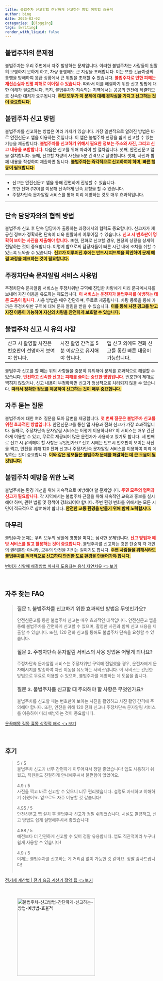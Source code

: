```yaml
---
title: 불법주차 신고방법 간단하게 신고하는 방법 예방법 효율적
author: bing
date: 2025-02-02
categories: [Blogging]
tags: [writing]
render_with_liquid: false
---
```



<h2 id='불법주차의 문제점'>불법주차의 문제점</h2>

<p>불법주차는 우리 주변에서 자주 발생하는 문제입니다. 이러한 불법주차는 사람들이 원활히 보행하지 못하게 하고, 차량 통행에도 큰 지장을 초래합니다. 이는 또한 긴급차량의 통행을 방해하여 응급 상황에서 큰 위험을 초래할 수 있습니다. <b><span style="color: #ee2323;">불법주차로 인한 피해는 재산손실과 인명 피해로 이어질 수 있습니다.</span></b> 따라서 이를 해결하기 위한 신고 방법에 대한 이해가 필요합니다. 특히, 불법주차가 지속되는 지역에서는 공공의 안전에 직결되므로 신속한 대처가 요구됩니다. <b><span style="background-color: #ffe066;">주민 모두가 이 문제에 대해 경각심을 가지고 신고하는 것이 중요합니다.</span></b></p>

<h2 id='불법주차 신고 방법'>불법주차 신고 방법</h2>

<p>불법주차를 신고하는 방법은 여러 가지가 있습니다. 가장 일반적으로 알려진 방법은 바로 안전신문고 앱을 이용하는 것입니다. 이 앱은 불법주차 현장을 쉽게 신고할 수 있는 기능을 제공합니다. <b><span style="color: #ee2323;">불법주차를 신고하기 위해서 필요한 정보는 주소와 사진, 그리고 신고 내용을 포함합니다.</span></b> 다음은 신고를 위해 따라야 할 절차입니다. 첫째, 안전신문고 앱을 설치합니다. 둘째, 신고할 차량의 사진을 5분 간격으로 촬영합니다. 셋째, 사진과 함께 내용을 작성하여 제출하면 됩니다. <b><span style="background-color: #ffe066;">불법주차는 즉각적으로 신고하여야 하며, 빠른 행동이 필요합니다.</span></b></p>

<hr />

<ul>
    <li>신고는 안전신문고 앱을 통해 간편하게 진행할 수 있습니다.</li>
    <li>또한 전화 (120)를 이용해 신속하게 단속 요청을 할 수 있습니다.</li>
    <li>주정차단속 문자알림 서비스를 통해 미리 예방하는 것도 매우 효과적입니다.</li>
</ul>

<hr />

<h2 id='단속 담당자와의 협력 방법'>단속 담당자와의 협력 방법</h2>

<p>불법주차 신고 후 단속 담당자가 출동하는 과정에서의 협력도 중요합니다. 신고자가 제공한 정보가 정확하면 단속이 더욱 원활하게 이루어질 수 있습니다. <b><span style="color: #ee2323;">신고 시 번호판이 명확히 보이는 사진을 제출해야 합니다.</span></b> 또한, 전화로 신고할 경우, 현장의 상황을 상세히 전달하는 것이 중요합니다. 이렇게 함으로써 담당자들이 빠른 시간 내에 조치를 취할 수 있도록 도와줄 수 있습니다. <b><span style="background-color: #ffe066;">신고가 이루어진 후에는 반드시 피드백을 확인하여 문제 해결 과정을 체크하는 것이 필요합니다.</span></b></p>

<h2 id='주정차단속 문자알림 서비스 사용법'>주정차단속 문자알림 서비스 사용법</h2>

<p>주정차단속 문자알림 서비스는 주정차위반 구역에 진입한 차량에게 미리 문자메시지를 보내어 자진 이동을 유도하는 제도입니다. <b><span style="color: #ee2323;">이 서비스는 운전자가 불법주차를 예방하는 데 큰 도움이 됩니다.</span></b> 사용 방법은 매우 간단하며, 무료로 제공됩니다. 차량 등록을 통해 가까운 주정차위반 구역에 대해 문자 알림을 받을 수 있습니다. <b><span style="background-color: #ffe066;">이를 통해 사전 경고를 받고 자진 이동이 가능하여 자신의 차량을 안전하게 보호할 수 있습니다.</span></b></p>

<h2 id='불법주차 신고 시 유의 사항'>불법주차 신고 시 유의 사항</h2>

<table>
    <tr>
        <td>신고 시 촬영할 사진은 번호판이 선명하게 보여야 합니다.</td>
        <td>사진 촬영 간격을 5분 이상으로 유지해야 합니다.</td>
        <td>앱 신고 외에도 전화 신고를 통한 빠른 대응이 가능합니다.</td>
    </tr>
</table>

<p>불법주차 신고를 할 때는 위의 사항들을 충분히 유의해야 문제를 효과적으로 해결할 수 있습니다. <b><span style="color: #ee2323;">안전하고 신속한 신고는 피해를 줄이는 중요한 방법입니다.</span></b> 번호판이 제대로 찍히지 않았거나, 신고 내용이 부정확하면 신고가 정상적으로 처리되지 않을 수 있습니다. <b><span style="background-color: #ffe066;">따라서 정확한 정보를 제공하여 신고하는 것이 매우 중요합니다.</span></b></p>

<h2 id='Q&A'>자주 묻는 질문</h2>

<p>불법주차에 대한 여러 질문을 모아 답변을 제공합니다. <b><span style="color: #ee2323;">첫 번째 질문은 불법주차 신고를 위한 효과적인 방법입니다.</span></b> 안전신문고를 통한 앱 사용과 전화 신고가 가장 효과적입니다. 둘째로, 주정차단속 문자알림 서비스는 어떻게 이용하나요? 이 서비스는 매우 간단하게 이용할 수 있고, 무료로 제공되어 많은 운전자가 사용하고 있기도 합니다. 세 번째로 신고 시 유의해야 할 사항은 무엇인가요? 신고 시에는 반드시 번호판이 보이는 사진을 찍고, 안전을 위해 120 전화 신고나 주정차단속 문자알림 서비스를 이용하여 미리 예방하는 것이 중요합니다. <b><span style="background-color: #ffe066;">이와 같은 정보들은 불법주차 문제를 해결하는 데 큰 도움이 될 것입니다.</span></b></p>

<h2 id='불법주차 예방을 위한 노력'>불법주차 예방을 위한 노력</h2>

<p>불법주차는 환경 개선을 위해 지속적으로 예방해야 할 문제입니다. <b><span style="color: #ee2323;">주민 모두의 협력과 신고가 필요합니다.</span></b> 각 지역에서는 불법주차 근절을 위해 지속적인 교육과 홍보를 실시해야 하며, 관련 법률 및 정책이 강화되어야 합니다. 주변 환경 변화를 위해서는 모든 시민이 적극적으로 참여해야 합니다. <b><span style="background-color: #ffe066;">안전한 교통 환경을 만들기 위해 함께 노력합시다.</span></b></p>

<h2 id='마무리'>마무리</h2>

<p>불법주차 문제는 우리 모두의 생활에 영향을 미치는 심각한 문제입니다. <b><span style="color: #ee2323;">신고 방법과 예방 서비스를 알고 활용하는 것이 중요합니다.</span></b> 불법주차를 신고하는 것은 단순히 각 개인의 권리뿐만 아니라, 모두의 안전을 지키는 길이기도 합니다. <b><span style="background-color: #ffe066;">주변 사람들을 위해서라도 불법주차를 적극적으로 신고하여 안전한 도로 환경을 만들어가야 합니다.</span></b></p>


<p><a class="click-button" title="변비가 심할때 해결방법 마사지 도움되는 음식 자연치유" href="https://blackassets.github.io/posts/%EB%B3%80%EB%B9%84%EA%B0%80-%EC%8B%AC%ED%95%A0%EB%95%8C-%ED%95%B4%EA%B2%B0%EB%B0%A9%EB%B2%95-%EB%A7%88%EC%82%AC%EC%A7%80-%EB%8F%84%EC%9B%80%EB%90%98%EB%8A%94-%EC%9D%8C%EC%8B%9D-%EC%9E%90%EC%97%B0%EC%B9%98%EC%9C%A0/" rel="dofollow">변비가 심할때 해결방법 마사지 도움되는 음식 자연치유 👈 보기</a></p><br>
<h2 id='자주_찾는_FAQ'>자주 찾는 FAQ</h2>
<div itemscope="" itemtype="https://schema.org/FAQPage"> 
<blockquote> 
<div itemscope="" itemprop="mainEntity" itemtype="https://schema.org/Question"> 
<h3 itemprop="name">질문 1. 불법주차를 신고하기 위한 효과적인 방법은 무엇인가요?</h3> 
<div itemscope="" itemprop="acceptedAnswer" itemtype="https://schema.org/Answer"> 
<span itemprop="text"> 
<p>안전신문고를 통한 불법주차 신고는 매우 효과적인 대책입니다. 안전신문고 앱을 통해 불법주차를 간편하게 신고할 수 있으며, 촬영한 사진과 함께 신고 내용을 제출할 수 있습니다. 또한, 120 전화 신고를 통해도 불법주차 단속을 요청할 수 있습니다.</p> 
</span> 
</div> 
</div> 

<div itemscope="" itemprop="mainEntity" itemtype="https://schema.org/Question"> 
<h3 itemprop="name">질문 2. 주정차단속 문자알림 서비스의 사용 방법은 어떻게 되나요?</h3> 
<div itemscope="" itemprop="acceptedAnswer" itemtype="https://schema.org/Answer"> 
<span itemprop="text"> 
<p>주정차단속 문자알림 서비스는 주정차위반 구역에 진입했을 경우, 운전자에게 문자메시지를 발송하여 자진 이동을 유도하는 서비스입니다. 이 서비스는 간단한 방법으로 무료로 이용할 수 있으며, 불법주차를 예방하는 데 도움을 줍니다.</p> 
</span> 
</div> 
</div> 

<div itemscope="" itemprop="mainEntity" itemtype="https://schema.org/Question"> 
<h3 itemprop="name">질문 3. 불법주차를 신고할 때 주의해야 할 사항은 무엇인가요?</h3> 
<div itemscope="" itemprop="acceptedAnswer" itemtype="https://schema.org/Answer"> 
<span itemprop="text"> 
<p>불법주차를 신고할 때는 번호판이 보이는 사진을 촬영하고 사진 촬영 간격에 주의해야 합니다. 또한, 안전을 위해 120 전화 신고나 주정차단속 문자알림 서비스를 이용하여 미리 예방하는 것이 중요합니다.</p> 
</span> 
</div> 
</div> 
</blockquote> 
</div>
<p><a class="click-button" title="옷꿈해몽 길몽 흉몽 상징적 해석" href="https://blackassets.github.io/posts/%EC%98%B7%EA%BF%88%ED%95%B4%EB%AA%BD-%EA%B8%B8%EB%AA%BD-%ED%9D%89%EB%AA%BD-%EC%83%81%EC%A7%95%EC%A0%81-%ED%95%B4%EC%84%9D/" rel="dofollow">옷꿈해몽 길몽 흉몽 상징적 해석 👈 보기</a></p><br>
<h2 id='후기'>후기</h2>
<div itemscope itemtype="https://schema.org/Product">
  <blockquote>
  <div itemprop="review" itemscope itemtype="https://schema.org/Review">
      <div itemprop="reviewRating" itemscope itemtype="https://schema.org/Rating"> <span itemprop="ratingValue">5</span> / <span itemprop="bestRating">5</span> </div>
      <span itemprop="reviewBody">불법주차 신고가 너무 간편하게 이루어져서 정말 좋았습니다! 앱도 사용하기 쉬웠고, 직원들도 친절하게 안내해주셔서 불편함이 없었어요.</span>
  </div>
  <br>
  <div itemprop="review" itemscope itemtype="https://schema.org/Review">
      <div itemprop="reviewRating" itemscope itemtype="https://schema.org/Rating"> <span itemprop="ratingValue">4.9</span> / <span itemprop="bestRating">5</span> </div>
      <span itemprop="reviewBody">사진을 찍고 바로 신고할 수 있으니 너무 편리했습니다. 설명도 자세하고 이해하기 쉬웠어요. 앞으로도 자주 이용할 것 같습니다!</span>
  </div>
  <br>
  <div itemprop="review" itemscope itemtype="https://schema.org/Review">
      <div itemprop="reviewRating" itemscope itemtype="https://schema.org/Rating"> <span itemprop="ratingValue">4.95</span> / <span itemprop="bestRating">5</span> </div>
      <span itemprop="reviewBody">안전신문고 앱 설치 후 불법주차 신고가 정말 쉬워졌습니다. 시설도 깔끔하고, 신고 방법도 쉽게 설명해주셔서 좋았습니다!</span>
  </div>
  <br>
  <div itemprop="review" itemscope itemtype="https://schema.org/Review">
      <div itemprop="reviewRating" itemscope itemtype="https://schema.org/Rating"> <span itemprop="ratingValue">4.88</span> / <span itemprop="bestRating">5</span> </div>
      <span itemprop="reviewBody">예전보다 더 간편하게 신고할 수 있어 정말 유용합니다. 앱도 직관적이라 누구나 쉽게 사용할 수 있습니다!</span>
  </div>
  <br>
  <div itemprop="review" itemscope itemtype="https://schema.org/Review">
      <div itemprop="reviewRating" itemscope itemtype="https://schema.org/Rating"> <span itemprop="ratingValue">4.9</span> / <span itemprop="bestRating">5</span> </div>
      <span itemprop="reviewBody">이제는 불법주차를 신고하는 게 거리감 없이 가능한 것 같아요. 정말 감사드립니다!</span>
  </div>
  <br>
  </blockquote>
</div>
<p><a class="click-button" title="전기세 계산법 | 전기 요금 계산기 절약 팁" href="https://blackassets.github.io/posts/%EC%A0%84%EA%B8%B0%EC%84%B8-%EA%B3%84%EC%82%B0%EB%B2%95-%EC%A0%84%EA%B8%B0-%EC%9A%94%EA%B8%88-%EA%B3%84%EC%82%B0%EA%B8%B0-%EC%A0%88%EC%95%BD-%ED%8C%81/" rel="dofollow">전기세 계산법 | 전기 요금 계산기 절약 팁 👈 보기</a></p><br>
<figure class="image"><img src="https://blackassets.github.io/assets/img/thumbnail/불법주차-신고방법-간단하게-신고하는-방법-예방법-효율적.webp" alt="불법주차-신고방법-간단하게-신고하는-방법-예방법-효율적" width="256" height="256"></figure>